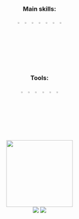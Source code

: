 <div align="center">

### Main skills:
<code><img width="3%" src="https://cdn.jsdelivr.net/gh/devicons/devicon/icons/html5/html5-original.svg"></code>
<code><img width="3%" src="https://cdn.jsdelivr.net/gh/devicons/devicon/icons/css3/css3-original.svg"></code>
<code><img width="3%" src="https://cdn.jsdelivr.net/gh/devicons/devicon/icons/javascript/javascript-original.svg"></code>
<code><img width="3%" src="https://cdn.jsdelivr.net/gh/devicons/devicon/icons/typescript/typescript-original.svg"></code>
<code><img width="3%" src="https://cdn.jsdelivr.net/gh/devicons/devicon/icons/nodejs/nodejs-original.svg"></code>
<code><img width="3%" src="https://cdn.jsdelivr.net/gh/devicons/devicon/icons/react/react-original.svg"></code>
<code><img width="3%" src="https://cdn.jsdelivr.net/gh/devicons/devicon/icons/python/python-original.svg"></code>
  
### Tools:
<code><img width="3%" src="https://cdn-icons-png.flaticon.com/512/733/733553.png"></code>
<code><img width="3%" src="https://cdn.jsdelivr.net/gh/devicons/devicon/icons/git/git-original.svg"></code>
<code><img width="3%" src="https://cdn.jsdelivr.net/gh/devicons/devicon/icons/vscode/vscode-original.svg"></code>
<code><img width="3%" src="https://cdn.jsdelivr.net/gh/devicons/devicon/icons/jest/jest-plain.svg"></code>
<code><img width="3%" src="https://cdn.jsdelivr.net/gh/devicons/devicon/icons/amazonwebservices/amazonwebservices-original.svg"></code>
<code><img width="3%" src="https://cdn.jsdelivr.net/gh/devicons/devicon/icons/firebase/firebase-plain.svg"></code>
</div>

<div align="center"> 
   <img src="https://user-images.githubusercontent.com/78935085/222150334-4885ece4-267b-40ca-8904-84839e61fa1b.png" width="180px" />
</div>


<div align="center"> 
<a href="https://instagram.com/jh.martins1" target="_blank"><img src="https://img.shields.io/badge/-Instagram-%23E4405F?style=for-the-badge&logo=instagram&logoColor=white" target="_blank"></a>
<a href="https://www.linkedin.com/in/jhmartins1/" target="_blank"><img src="https://img.shields.io/badge/LinkedIn-0077B5?style=for-the-badge&logo=linkedin&logoColor=white"></a>
</div>
